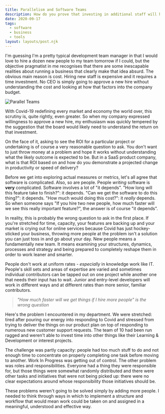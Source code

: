```yaml
---
title: Parallelism and Software Teams
description: How do you prove that investing in additional staff will have the desired deliverable outcomes?
date: 2020-09-17
tags:
  - software
  - business
  - tools
layout: layouts/post.njk
---
```


I'm guessing I'm a pretty typical development team manager in that I would love to hire a dozen new people to my team tomorrow if I could, but the objective pragmatist in me recognises that there are some inescapable realities about running a business that clearly make that idea absurd. The obvious main reason is cost. Hiring new staff is expensive and it requires a time investment. No CEO is simply going to approve a new hire without understanding the cost and looking at how that factors into the company budget.

![Parallel Teams](https://source.unsplash.com/o0HrQE7bNHM/1386x521)

With Covid-19 redefining every market and economy the world over, this scrutiny is, quite rightly, even greater. So when my company expressed willingness to approve a new hire, my enthusiasm was quickly tempered by the suggestion that the board would likely need to understand the return on that investment.

On the face of it, asking to see the ROI for a particular project or undertaking is of course a very reasonable question to ask. You don't want to just throw money at a problem and hope it works without understanding what the likely outcome is expected to be. But in a SaaS product company, what is that ROI based on and how do you demonstrate a projected change in productivity or speed of delivery?

Before we get into exploring actual measures or metrics, let's all agree that software is complicated. Also, so are people. People _writing_ software is **very** complicated. Software involves a lot of "it depends". "How long will this feature take to finish?": it depends. "Can we get the software to do this thing?": it depends. "How much would doing this cost?": it _really_ depends. So when someone says "If you hire two new people, how much faster will we see this really important feature?", the answer is of course "it depends". 

In reality, this is probably the wrong question to ask in the first place. If you're stretched for time, capacity, your features are backing up and your market is crying out for online services because Covid has just hockey-sticked your business, throwing more people at the problem isn't a solution you can just toss in and go about your day. New people means a fundamentally new team. It means examining your structures, dynamics, processes and strategy and being prepared to completely reshape them in order to work leaner and smarter.

People don't work at uniform rates - _especially_ in knowledge work like IT. People's skill sets and areas of expertise are varied and sometimes individual contributors can be tapped out on one project while another one that needs their input has to wait. Junior and entry-level developers will work in different ways and at different rates than more senior, familiar contributors.

>_"How much faster will we get things if I hire more people" is the wrong question_

Here's the problem I encountered in my department. We were stretched: tired after pouring our energy into responding to Covid and stressed from trying to deliver the things on our product plan on top of responding to numerous new customer support requests. The team of 10 had been run ragged and weren't able to invest time into other things like their Learning & Development or interest projects.

The challenge was partly capacity: people had too much stuff to do and not enough time to concentrate on properly completing one task before moving to another. Work In Progress was getting out of control. The other problem was roles and responsibilities. Everyone had a thing they were responsible for, but those things were somewhat randomly distributed and there were other tasks and initiatives that were not being picked up: there were no clear expectations around whose responsibility those initiatives should be.

These problems weren't going to be solved simply by adding more people. I needed to think through ways in which to implement a structure and workflow that would mean work could be taken on and assigned in a meaningful, understood and effective way.


